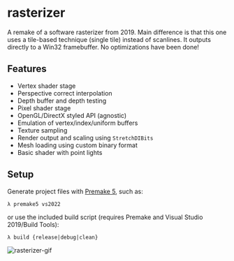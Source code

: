 # rasterizer
A remake of a software rasterizer from 2019. Main difference is that this one uses a tile-based technique (single tile) instead of scanlines. 
It outputs directly to a Win32 framebuffer. No optimizations have been done!

## Features
* Vertex shader stage
* Perspective correct interpolation
* Depth buffer and depth testing
* Pixel shader stage
* OpenGL/DirectX styled API (agnostic)
* Emulation of vertex/index/uniform buffers
* Texture sampling
* Render output and scaling using `StretchDIBits`
* Mesh loading using custom binary format
* Basic shader with point lights

## Setup
Generate project files with [Premake 5](https://premake.github.io/docs/Using-Premake), such as:
```
λ premake5 vs2022
```
or use the included build script (requires Premake and Visual Studio 2019/Build Tools):
```
λ build {release|debug|clean}
```

![rasterizer-gif](https://user-images.githubusercontent.com/3429723/201184780-42154d0a-913b-48df-b6fa-1437dfa0bcb4.gif)
